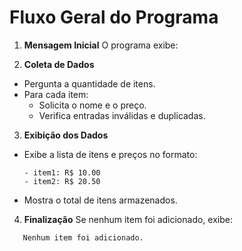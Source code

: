 # Fluxo Geral do Programa

1. **Mensagem Inicial**
   O programa exibe:

2. **Coleta de Dados**
- Pergunta a quantidade de itens.
- Para cada item:
  - Solicita o nome e o preço.
  - Verifica entradas inválidas e duplicadas.

3. **Exibição dos Dados**
- Exibe a lista de itens e preços no formato:
  ```
  - item1: R$ 10.00
  - item2: R$ 20.50
  ```
- Mostra o total de itens armazenados.

4. **Finalização**
Se nenhum item foi adicionado, exibe:
  ```
     Nenhum item foi adicionado.
  ```
